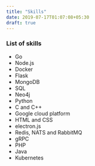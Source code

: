 ```yaml
---
title: "Skills"
date: 2019-07-17T01:07:08+05:30
draft: true
---
```


### List of skills

* Go
* Node.js
* Docker
* Flask
* MongoDB
* SQL
* Neo4j
* Python
* C and C++
* Google cloud platform
* HTML and CSS
* electron.js
* Redis, NATS and RabbitMQ
* gRPC
* PHP
* Java
* Kubernetes
